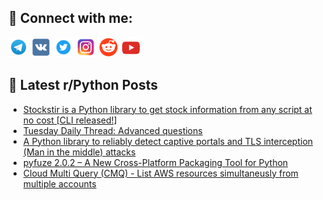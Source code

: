 ## 🔎 Connect with me:
[<img src="https://github.com/bullbesh/bullbesh/blob/main/images/Telegram.png" width="32" height="32" />](https://t.me/bullbesh)
[<img src="https://github.com/bullbesh/bullbesh/blob/main/images/VK.png" width="32" height="32" />](https://vk.com/bullbesh)
[<img src="https://github.com/bullbesh/bullbesh/blob/main/images/Twitter.png" width="32" height="32" />](https://twitter.com/bullbesh1)
[<img src="https://github.com/bullbesh/bullbesh/blob/main/images/Instagram.png" width="32" height="32" />](https://www.instagram.com/bullbesh)
[<img src="https://github.com/bullbesh/bullbesh/blob/main/images/Reddit.png" width="32" height="32" />](https://www.reddit.com/user/bullbesh)
[<img src="https://github.com/bullbesh/bullbesh/blob/main/images/YouTube.png" width="32" height="32" />](https://www.youtube.com/channel/UCtfjRs6uzgq5mfm8S06WTcg)

## 📕 Latest r/Python Posts
<!-- BLOG-POST-LIST:START -->
- [Stockstir is a Python library to get stock information from any script at no cost [CLI released!]](https://www.reddit.com/r/Python/comments/1l7l0a7/stockstir_is_a_python_library_to_get_stock/)
- [Tuesday Daily Thread: Advanced questions](https://www.reddit.com/r/Python/comments/1l7kkp8/tuesday_daily_thread_advanced_questions/)
- [A Python library to reliably detect captive portals and TLS interception &lpar;Man in the middle&rpar; attacks](https://www.reddit.com/r/Python/comments/1l7howq/a_python_library_to_reliably_detect_captive/)
- [pyfuze 2.0.2 – A New Cross-Platform Packaging Tool for Python](https://www.reddit.com/r/Python/comments/1l7dwei/pyfuze_202_a_new_crossplatform_packaging_tool_for/)
- [Cloud Multi Query &lpar;CMQ&rpar; - List AWS resources simultaneusly from multiple accounts](https://www.reddit.com/r/Python/comments/1l7d9rl/cloud_multi_query_cmq_list_aws_resources/)
<!-- BLOG-POST-LIST:END -->
